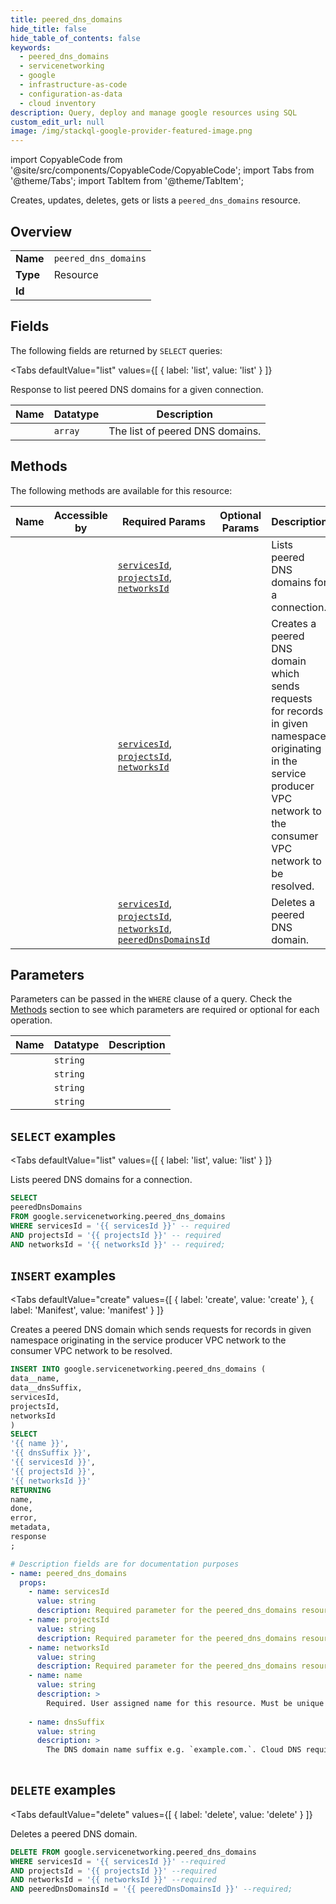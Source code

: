 ```yaml
--- 
title: peered_dns_domains
hide_title: false
hide_table_of_contents: false
keywords:
  - peered_dns_domains
  - servicenetworking
  - google
  - infrastructure-as-code
  - configuration-as-data
  - cloud inventory
description: Query, deploy and manage google resources using SQL
custom_edit_url: null
image: /img/stackql-google-provider-featured-image.png
---
```


import CopyableCode from '@site/src/components/CopyableCode/CopyableCode';
import Tabs from '@theme/Tabs';
import TabItem from '@theme/TabItem';

Creates, updates, deletes, gets or lists a <code>peered_dns_domains</code> resource.

## Overview
<table><tbody>
<tr><td><b>Name</b></td><td><code>peered_dns_domains</code></td></tr>
<tr><td><b>Type</b></td><td>Resource</td></tr>
<tr><td><b>Id</b></td><td><CopyableCode code="google.servicenetworking.peered_dns_domains" /></td></tr>
</tbody></table>

## Fields

The following fields are returned by `SELECT` queries:

<Tabs
    defaultValue="list"
    values={[
        { label: 'list', value: 'list' }
    ]}
>
<TabItem value="list">

Response to list peered DNS domains for a given connection.

<table>
<thead>
    <tr>
    <th>Name</th>
    <th>Datatype</th>
    <th>Description</th>
    </tr>
</thead>
<tbody>
<tr>
    <td><CopyableCode code="peeredDnsDomains" /></td>
    <td><code>array</code></td>
    <td>The list of peered DNS domains.</td>
</tr>
</tbody>
</table>
</TabItem>
</Tabs>

## Methods

The following methods are available for this resource:

<table>
<thead>
    <tr>
    <th>Name</th>
    <th>Accessible by</th>
    <th>Required Params</th>
    <th>Optional Params</th>
    <th>Description</th>
    </tr>
</thead>
<tbody>
<tr>
    <td><a href="#list"><CopyableCode code="list" /></a></td>
    <td><CopyableCode code="select" /></td>
    <td><a href="#parameter-servicesId"><code>servicesId</code></a>, <a href="#parameter-projectsId"><code>projectsId</code></a>, <a href="#parameter-networksId"><code>networksId</code></a></td>
    <td></td>
    <td>Lists peered DNS domains for a connection.</td>
</tr>
<tr>
    <td><a href="#create"><CopyableCode code="create" /></a></td>
    <td><CopyableCode code="insert" /></td>
    <td><a href="#parameter-servicesId"><code>servicesId</code></a>, <a href="#parameter-projectsId"><code>projectsId</code></a>, <a href="#parameter-networksId"><code>networksId</code></a></td>
    <td></td>
    <td>Creates a peered DNS domain which sends requests for records in given namespace originating in the service producer VPC network to the consumer VPC network to be resolved.</td>
</tr>
<tr>
    <td><a href="#delete"><CopyableCode code="delete" /></a></td>
    <td><CopyableCode code="delete" /></td>
    <td><a href="#parameter-servicesId"><code>servicesId</code></a>, <a href="#parameter-projectsId"><code>projectsId</code></a>, <a href="#parameter-networksId"><code>networksId</code></a>, <a href="#parameter-peeredDnsDomainsId"><code>peeredDnsDomainsId</code></a></td>
    <td></td>
    <td>Deletes a peered DNS domain.</td>
</tr>
</tbody>
</table>

## Parameters

Parameters can be passed in the `WHERE` clause of a query. Check the [Methods](#methods) section to see which parameters are required or optional for each operation.

<table>
<thead>
    <tr>
    <th>Name</th>
    <th>Datatype</th>
    <th>Description</th>
    </tr>
</thead>
<tbody>
<tr id="parameter-networksId">
    <td><CopyableCode code="networksId" /></td>
    <td><code>string</code></td>
    <td></td>
</tr>
<tr id="parameter-peeredDnsDomainsId">
    <td><CopyableCode code="peeredDnsDomainsId" /></td>
    <td><code>string</code></td>
    <td></td>
</tr>
<tr id="parameter-projectsId">
    <td><CopyableCode code="projectsId" /></td>
    <td><code>string</code></td>
    <td></td>
</tr>
<tr id="parameter-servicesId">
    <td><CopyableCode code="servicesId" /></td>
    <td><code>string</code></td>
    <td></td>
</tr>
</tbody>
</table>

## `SELECT` examples

<Tabs
    defaultValue="list"
    values={[
        { label: 'list', value: 'list' }
    ]}
>
<TabItem value="list">

Lists peered DNS domains for a connection.

```sql
SELECT
peeredDnsDomains
FROM google.servicenetworking.peered_dns_domains
WHERE servicesId = '{{ servicesId }}' -- required
AND projectsId = '{{ projectsId }}' -- required
AND networksId = '{{ networksId }}' -- required;
```
</TabItem>
</Tabs>


## `INSERT` examples

<Tabs
    defaultValue="create"
    values={[
        { label: 'create', value: 'create' },
        { label: 'Manifest', value: 'manifest' }
    ]}
>
<TabItem value="create">

Creates a peered DNS domain which sends requests for records in given namespace originating in the service producer VPC network to the consumer VPC network to be resolved.

```sql
INSERT INTO google.servicenetworking.peered_dns_domains (
data__name,
data__dnsSuffix,
servicesId,
projectsId,
networksId
)
SELECT 
'{{ name }}',
'{{ dnsSuffix }}',
'{{ servicesId }}',
'{{ projectsId }}',
'{{ networksId }}'
RETURNING
name,
done,
error,
metadata,
response
;
```
</TabItem>
<TabItem value="manifest">

```yaml
# Description fields are for documentation purposes
- name: peered_dns_domains
  props:
    - name: servicesId
      value: string
      description: Required parameter for the peered_dns_domains resource.
    - name: projectsId
      value: string
      description: Required parameter for the peered_dns_domains resource.
    - name: networksId
      value: string
      description: Required parameter for the peered_dns_domains resource.
    - name: name
      value: string
      description: >
        Required. User assigned name for this resource. Must be unique within the consumer network. The name must be 1-63 characters long, must begin with a letter, end with a letter or digit, and only contain lowercase letters, digits or dashes.
        
    - name: dnsSuffix
      value: string
      description: >
        The DNS domain name suffix e.g. `example.com.`. Cloud DNS requires that a DNS suffix ends with a trailing dot.
        
```
</TabItem>
</Tabs>


## `DELETE` examples

<Tabs
    defaultValue="delete"
    values={[
        { label: 'delete', value: 'delete' }
    ]}
>
<TabItem value="delete">

Deletes a peered DNS domain.

```sql
DELETE FROM google.servicenetworking.peered_dns_domains
WHERE servicesId = '{{ servicesId }}' --required
AND projectsId = '{{ projectsId }}' --required
AND networksId = '{{ networksId }}' --required
AND peeredDnsDomainsId = '{{ peeredDnsDomainsId }}' --required;
```
</TabItem>
</Tabs>
